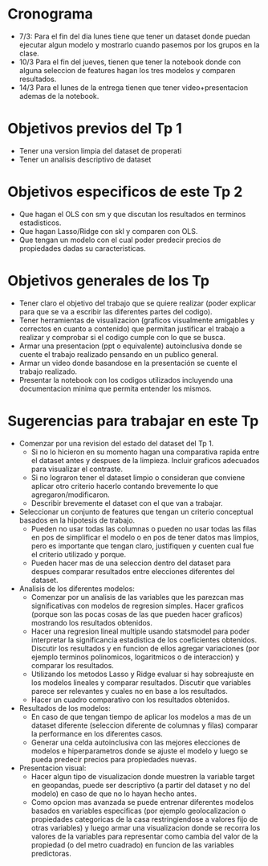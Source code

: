 # Cronograma

- 7/3: Para el fin del dia lunes tiene que tener un dataset donde puedan ejecutar algun modelo y mostrarlo cuando pasemos por los grupos en la clase. 
- 10/3 Para el fin del jueves, tienen que tener la notebook donde con alguna seleccion de features hagan los tres modelos y comparen resultados.
- 14/3 Para el lunes de la entrega tienen que tener video+presentacion ademas de la notebook.

# Objetivos previos del Tp 1

- Tener una version limpia del dataset de properati 
- Tener un analisis descriptivo de dataset

# Objetivos especificos de este Tp 2

- Que hagan el OLS con sm y que discutan los resultados en terminos estadisticos.
- Que hagan Lasso/Ridge con skl y comparen con OLS.
- Que tengan un modelo con el cual poder predecir precios de propiedades dadas su caracteristicas.

# Objetivos generales de los Tp

- Tener claro el objetivo del trabajo que se quiere realizar (poder explicar para que se va a escribir las diferentes partes del codigo).
- Tener herramientas de visualizacion (graficos visualmente amigables y correctos en cuanto a contenido) que permitan justificar el trabajo a realizar y comprobar si el codigo cumple con lo que se busca.
- Armar una presentacion (ppt o equivalente) autoinclusiva donde se cuente el trabajo realizado pensando en un publico general.
- Armar un video donde basandose en la presentación se cuente el trabajo realizado.
- Presentar la notebook con los codigos utilizados incluyendo una documentacion minima que permita entender los mismos.

# Sugerencias para trabajar en este Tp

- Comenzar por una revision del estado del dataset del Tp 1.
    - Si no lo hicieron en su momento hagan una comparativa rapida entre el dataset antes y despues de la limpieza. Incluir graficos adecuados para visualizar el contraste.
    - Si no lograron tener el dataset limpio o consideran que conviene aplicar otro criterio hacerlo contando brevemente lo que agregaron/modificaron.
    - Describir brevemente el dataset con el que van a trabajar.
- Seleccionar un conjunto de features que tengan un criterio conceptual basados en la hipotesis de trabajo.
    - Pueden no usar todas las columnas o pueden no usar todas las filas en pos de simplificar el modelo o en pos de tener datos mas limpios, pero es importante que tengan claro, justifiquen y cuenten cual fue el criterio utilizado y porque.
    - Pueden hacer mas de una seleccion dentro del dataset para despues comparar resultados entre elecciones diferentes del dataset.
- Analisis de los diferentes modelos:
    - Comenzar por un analisis de las variables que les parezcan mas significativas con modelos de regresion simples. Hacer graficos (porque son las pocas cosas de las que pueden hacer graficos) mostrando los resultados obtenidos.
    - Hacer una regresion lineal multiple usando statsmodel para poder interpretar la significancia estadistica de los coeficientes obtenidos. Discutir los resultados y en funcion de ellos agregar variaciones (por ejemplo terminos polinomicos, logaritmicos o de interaccion) y comparar los resultados.
    - Utilizando los metodos Lasso y Ridge evaluar si hay sobreajuste en los modelos lineales y comparar resultados. Discutir que variables parece ser relevantes y cuales no en base a los resultados.
    - Hacer un cuadro comparativo con los resultados obtenidos. 
- Resultados de los modelos:
    - En caso de que tengan tiempo de aplicar los modelos a mas de un dataset diferente (seleccion diferente de columnas y filas) comparar la performance en los diferentes casos.
    - Generar una celda autoinclusiva con las mejores elecciones de modelos e hiperparametros donde se ajuste el modelo y luego se pueda predecir precios para propiedades nuevas. 
- Presentacion visual:
    - Hacer algun tipo de visualizacion donde muestren la variable target en geopandas, puede ser descriptivo (a partir del dataset y no del modelo) en caso de que no lo hayan hecho antes.
    - Como opcion mas avanzada se puede entrenar diferentes modelos basados en variables especificas (por ejemplo geolocalizacion o propiedades categoricas de la casa restringiendose a valores fijo de otras variables) y luego armar una visualizacion donde se recorra los valores de la variables para representar como cambia del valor de la propiedad (o del metro cuadrado) en funcion de las variables predictoras. 



